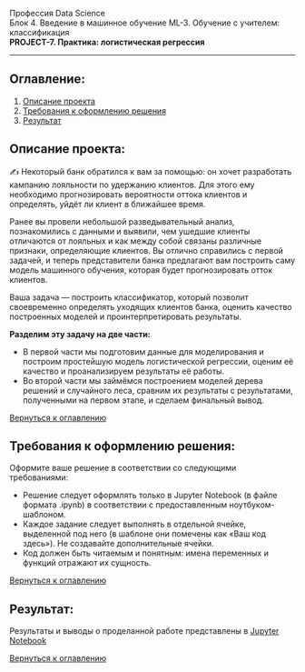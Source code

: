 Профессия Data Science  
Блок 4. Введение в машинное обучение
ML-3. Обучение с учителем: классификация  
**PROJECT-7. Практика: логистическая регрессия**

---

## **Оглавление:**

1. [Описание проекта](#Описание-проекта)
2. [Требования к оформлению решения](#Требования-к-оформлению-решения)
3. [Результат](#Результат)

## Описание проекта:

✍ Некоторый банк обратился к вам за помощью: он хочет разработать кампанию лояльности по удержанию клиентов. Для этого ему необходимо прогнозировать вероятности оттока клиентов и определять, уйдёт ли клиент в ближайшее время.

Ранее вы провели небольшой разведывательный анализ, познакомились с данными и выявили, чем ушедшие клиенты отличаются от лояльных и как между собой связаны различные признаки, определяющие клиентов. Вы отлично справились с первой задачей, и теперь представители банка предлагают вам построить саму модель машинного обучения, которая будет прогнозировать отток клиентов.

Ваша задача — построить классификатор, который позволит своевременно определять уходящих клиентов банка, оценить качество построенных моделей и проинтерпретировать результаты.

**Разделим эту задачу на две части:**

- В первой части мы подготовим данные для моделирования и построим простейшую модель логистической регрессии, оценим её качество и проанализируем результаты её работы.
- Во второй части мы займёмся построением моделей дерева решений и случайного леса, сравним их результаты с результатами, полученными на первом этапе, и сделаем финальный вывод.

[Вернуться к оглавлению](#Оглавление)

## Требования к оформлению решения:

Оформите ваше решение в соответствии со следующими требованиями:

- Решение следует оформлять только в Jupyter Notebook (в файле формата .ipynb) в соответствии с предоставленным ноутбуком-шаблоном.
- Каждое задание следует выполнять в отдельной ячейке, выделенной под него (в шаблоне они помечены как «Ваш код здесь»). Не создавайте дополнительные ячейки.
- Код должен быть читаемым и понятным: имена переменных и функций отражают их сущность.

[Вернуться к оглавлению](#Оглавление)

## Результат:

Результаты и выводы о проделанной работе представлены в [Jupyter Notebook](https://github.com/Irina-Kondratenko/SkillFactory/blob/main/Homework/Project_7/ML-3%20%D0%9F%D1%80%D0%B0%D0%BA%D1%82%D0%B8%D0%BA%D0%B0.ipynb)

[Вернуться к оглавлению](#Оглавление)